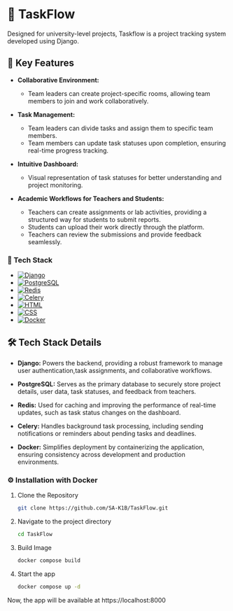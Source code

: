 
# 🚀 TaskFlow

Designed for university-level projects, Taskflow is a project tracking system developed using Django.
<!-- 
# Project Description
Introducing Taskflow, a web application designed to streamline project management for university students. Using Taskflow, students can effectively track their projects, collaborate seamlessly, and divide tasks efficiently among team members. The intuitive dashboard keeps everyone updated on the project's current status, ensuring transparency and accountability. Additionally, teachers can easily assess student performance by reviewing detailed reports on the tasks for each project, making Taskflow an essential tool for both students and educators in managing and assessing project progress. -->

## 📌 Key Features

- **Collaborative Environment:**

  - Team leaders can create project-specific rooms, allowing team members to join and work     collaboratively.

- **Task Management:**

    - Team leaders can divide tasks and assign them to specific team members.
    - Team members can update task statuses upon completion, ensuring real-time progress          tracking.
- **Intuitive Dashboard:**

    - Visual representation of task statuses for better understanding and project     monitoring.
- **Academic Workflows for Teachers and Students:**

    - Teachers can create assignments or lab activities, providing a structured way for students to submit reports.
    - Students can upload their work directly through the platform.
    - Teachers can review the submissions and provide feedback seamlessly.

### 🔧 Tech Stack

* [![Django][Django.img]][Django-url]
* [![PostgreSQL][PostgreSQL.img]][PostgreSQL-url]
* [![Redis][Redis.img]][Redis-url]
* [![Celery][Celery.img]][Celery-url]
* [![HTML][HTML.img]][HTML-url]
* [![CSS][CSS.img]][CSS-url]
* [![Docker][Docker.img]][Docker-url]

## 🛠️ Tech Stack Details

- **Django:**
    Powers the backend, providing a robust framework to manage  user authentication,task assignments, and collaborative workflows.

- **PostgreSQL:**
Serves as the primary database to securely store project details, user data, task statuses, and feedback from teachers.

- **Redis:**
Used for caching and improving the performance of real-time updates, such as task status changes on the dashboard.

- **Celery:**
Handles background task processing, including sending notifications or reminders about pending tasks and deadlines.

- **Docker:**
Simplifies deployment by containerizing the application, ensuring consistency across development and production environments.

### ⚙️ Installation with Docker


1. Clone the Repository
    ```bash
    git clone https://github.com/SA-K1B/TaskFlow.git
    ```
2. Navigate to the project directory
    ```sh
    cd TaskFlow
    ```
3. Build Image 
   ```sh
   docker compose build
   ```
4. Start the app
   ```sh
   docker compose up -d
   ```
Now, the app will be available at https://localhost:8000

[Django-url]: https://www.djangoproject.com/
[Django.img]: https://img.shields.io/badge/Django-092E20?style=for-the-badge&logo=django&logoColor=white

[PostgreSQL-url]: https://www.postgresql.org/
[PostgreSQL.img]: https://img.shields.io/badge/PostgreSQL-336791?style=for-the-badge&logo=postgresql&logoColor=white

[Redis-url]: https://redis.io/
[Redis.img]: https://img.shields.io/badge/Redis-DC382D?style=for-the-badge&logo=redis&logoColor=white

[Celery-url]: https://docs.celeryproject.org/en/stable/
[Celery.img]: https://img.shields.io/badge/Celery-37814A?style=for-the-badge&logo=celery&logoColor=white

[HTML-url]: https://html.spec.whatwg.org/
[HTML.img]: https://img.shields.io/badge/HTML-E34F26?style=for-the-badge&logo=html5&logoColor=white

[CSS-url]: https://www.w3.org/Style/CSS/Overview.en.html
[CSS.img]: https://img.shields.io/badge/CSS-1572B6?style=for-the-badge&logo=css3&logoColor=white

[Docker-url]: https://www.docker.com/
[Docker.img]: https://img.shields.io/badge/Docker-2496ED?style=for-the-badge&logo=docker&logoColor=white
